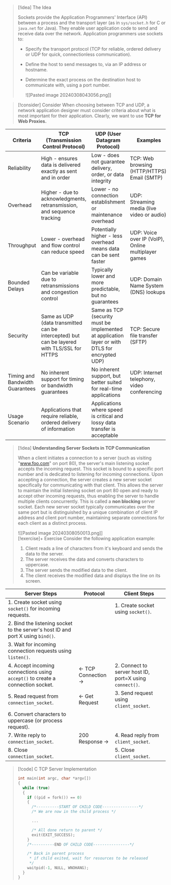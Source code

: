 
> [!idea] The Idea
>
> Sockets provide the Application Programmers' Interface (API) between a process and the transport layer (as in `sys/socket.h` for C or `java.net` for Java). They enable user application code to send and receive data over the network. Application programmers use sockets to:
>
> - Specify the transport protocol (TCP for reliable, ordered delivery or UDP for quick, connectionless communication).
> - Define the host to send messages to, via an IP address or hostname.
> - Determine the exact process on the destination host to communicate with, using a port number.
>   
>   ![[Pasted image 20240308043056.png]]


> [!consider] Consider
> When choosing between TCP and UDP, a network application designer must consider criteria about what is most important for their application. Clearly, we want to use **TCP for Web Proxies.**

| **Criteria**                        | **TCP (Transmission Control Protocol)**                                                         | **UDP (User Datagram Protocol)**                                                                   | **Examples**                                            |
| ------------------------------- | ------------------------------------------------------------------------------------------- | ---------------------------------------------------------------------------------------------- | --------------------------------------------------- |
| Reliability                     | High - ensures data is delivered exactly as sent and in order                               | Low - does not guarantee delivery, order, or data integrity                                    | TCP: Web browsing (HTTP/HTTPS), Email (SMTP)        |
| Overhead                        | Higher - due to acknowledgments, retransmission, and sequence tracking                      | Lower - no connection establishment or maintenance overhead                                    | UDP: Streaming media (live video or audio)          |
| Throughput                      | Lower - overhead and flow control can reduce speed                                          | Potentially higher - less overhead means data can be sent faster                               | UDP: Voice over IP (VoIP), Online multiplayer games |
| Bounded Delays                  | Can be variable due to retransmissions and congestion control                               | Typically lower and more predictable, but no guarantees                                        | UDP: Domain Name System (DNS) lookups               |
| Security                        | Same as UDP (data transmitted can be intercepted) but can be layered with TLS/SSL for HTTPS | Same as TCP (security must be implemented at application layer or with DTLS for encrypted UDP) | TCP: Secure file transfer (SFTP)                    |
| Timing and Bandwidth Guarantees | No inherent support for timing or bandwidth guarantees                                      | No inherent support, but better suited for real-time applications                              | UDP: Internet telephony, video conferencing         |
| Usage Scenario                  | Applications that require reliable, ordered delivery of information                         | Applications where speed is critical and lossy data transfer is acceptable                     |                                                     |

> [!idea] **Understanding Server Sockets in TCP Communication**
>
> When a client initiates a connection to a server (such as visiting "www.foo.com" on port 80), the server's main listening socket accepts the incoming request. This socket is bound to a specific port number and is dedicated to listening for incoming connections. Upon accepting a connection, the server creates a new server socket specifically for communicating with that client. This allows the server to maintain the initial listening socket on port 80 open and ready to accept other incoming requests, thus enabling the server to handle multiple clients concurrently. This is called a **non blocking** server socket. Each new server socket typically communicates over the same port but is distinguished by a unique combination of client IP address and client port number, maintaining separate connections for each client as a distinct process.
> 
> ![[Pasted image 20240308050013.png]]
\
> [!exercise]+ Exercise
> Consider the following application example:
> 1. Client reads a line of characters from it's keyboard and sends the data to the server.
> 2. The server receives the data and converts characters to uppercase.
> 3. The server sends the modified data to the client.
> 4. The client receives the modified data and displays the line on its screen. 

| **Server Steps**                                                                                       | **Protocol**          | **Client Steps**                                  |
|--------------------------------------------------------------------------------------------------------|-----------------------|---------------------------------------------------|
| 1. Create socket using `socket()` for incoming requests.                                               |                       | 1. Create socket using `socket()`.                |
| 2. Bind the listening socket to the server's host ID and port X using `bind()`.                        |                       |                                                   |
| 3. Wait for incoming connection requests using `listen()`.                                             |                       |                                                   |
| 4. Accept incoming connections using `accept()` to create a connection socket.                         | ← TCP Connection →    | 2. Connect to server host ID, port=X using `connect()`. |
| 5. Read request from `connection_socket`.                                                              | ← Get Request         | 3. Send request using `client_socket`.            |
| 6. Convert characters to uppercase (or process request).                                               |                       |                                                   |
| 7. Write reply to `connection_socket`.                                                                 | 200 Response →        | 4. Read reply from `client_socket`.               |
| 8. Close `connection_socket`.                                                                          |                       | 5. Close `client_socket`.                         |


> [!code] C TCP Server Implementation
> ```c
> int main(int argc, char *argv[])
> {
>   while (true)
>   {
>     if ((pid = fork()) == 0)
>     {
>       /*----------START OF CHILD CODE----------------*/
>       /* We are now in the child process */
> 
>       ...
> 
>       /* All done return to parent */
>       exit(EXIT_SUCCESS);
>     }
>     /*----------END OF CHILD CODE----------------*/
> 
>     /* Back in parent process 
>      * if child exited, wait for resources to be released 
>      */
>     waitpid(-1, NULL, WNOHANG);
>   }
> }
> ```


